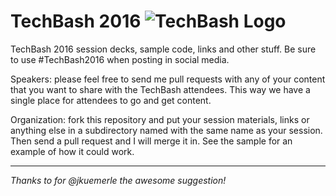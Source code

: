 TechBash 2016   ![TechBash Logo](http://techbash.com/img/logo-small.png)
============

TechBash 2016 session decks, sample code, links and other stuff. Be sure to use #TechBash2016 when posting in social media.

Speakers: please feel free to send me pull requests with any of your content that you want to share with the TechBash attendees.  This way we have a single place for attendees to go and get content.

Organization: fork this repository and put your session materials, links or anything else in a subdirectory named with the same name as your session. Then send a pull request and I will merge it in. See the sample for an example of how it could work.

--- 

*Thanks to for @jkuemerle the awesome suggestion!*
